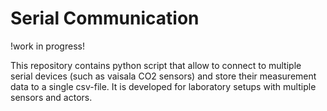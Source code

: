 # Serial Communication

!work in progress!

This repository contains python script that allow to connect to multiple serial devices (such as vaisala CO2 sensors) and store their measurement data to a single csv-file. It is developed for laboratory setups with multiple sensors and actors.

